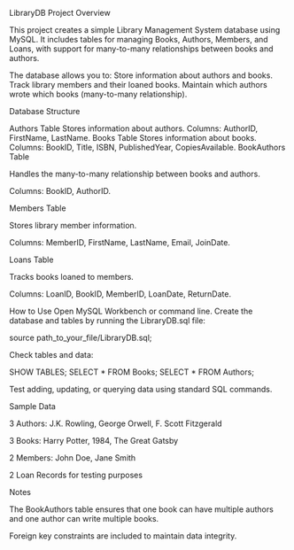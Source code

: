 LibraryDB Project
Overview

This project creates a simple Library Management System database using MySQL. It includes tables for managing Books, Authors, Members, and Loans, with support for many-to-many relationships between books and authors.

The database allows you to:
Store information about authors and books.
Track library members and their loaned books.
Maintain which authors wrote which books (many-to-many relationship).

Database Structure

Authors Table
Stores information about authors.
Columns: AuthorID, FirstName, LastName.
Books Table
Stores information about books.
Columns: BookID, Title, ISBN, PublishedYear, CopiesAvailable.
BookAuthors Table

Handles the many-to-many relationship between books and authors.

Columns: BookID, AuthorID.

Members Table

Stores library member information.

Columns: MemberID, FirstName, LastName, Email, JoinDate.

Loans Table

Tracks books loaned to members.

Columns: LoanID, BookID, MemberID, LoanDate, ReturnDate.

How to Use
Open MySQL Workbench or command line.
Create the database and tables by running the LibraryDB.sql file:

source path_to_your_file/LibraryDB.sql;


Check tables and data:

SHOW TABLES;
SELECT * FROM Books;
SELECT * FROM Authors;


Test adding, updating, or querying data using standard SQL commands.

Sample Data

3 Authors: J.K. Rowling, George Orwell, F. Scott Fitzgerald

3 Books: Harry Potter, 1984, The Great Gatsby

2 Members: John Doe, Jane Smith

2 Loan Records for testing purposes

Notes

The BookAuthors table ensures that one book can have multiple authors and one author can write multiple books.

Foreign key constraints are included to maintain data integrity.